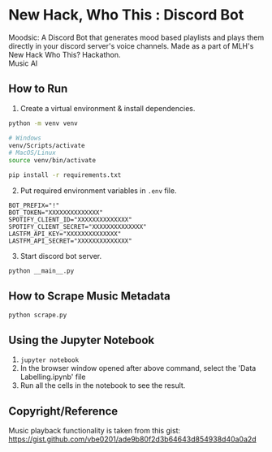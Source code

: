 # New Hack, Who This : Discord Bot
Moodsic: A Discord Bot that generates mood based playlists and plays them directly in your discord server's voice channels.
Made as a part of MLH's New Hack Who This? Hackathon. \
Music AI

## How to Run

1. Create a virtual environment & install dependencies.
```bash
python -m venv venv

# Windows
venv/Scripts/activate
# MacOS/Linux
source venv/bin/activate

pip install -r requirements.txt
```

2. Put required environment variables in `.env` file.
```
BOT_PREFIX="!"
BOT_TOKEN="XXXXXXXXXXXXXX"
SPOTIFY_CLIENT_ID="XXXXXXXXXXXXXX"
SPOTIFY_CLIENT_SECRET="XXXXXXXXXXXXXX"
LASTFM_API_KEY="XXXXXXXXXXXXXX"
LASTFM_API_SECRET="XXXXXXXXXXXXXX"
```

3. Start discord bot server.
```bash
python __main__.py
```

## How to Scrape Music Metadata
```bash
python scrape.py
```

## Using the Jupyter Notebook 
1. `jupyter notebook`
2. In the browser window opened after above command, select the 'Data Labelling.ipynb' file
3. Run all the cells in the notebook to see the result.

## Copyright/Reference
Music playback functionality is taken from this gist:
<https://gist.github.com/vbe0201/ade9b80f2d3b64643d854938d40a0a2d>

